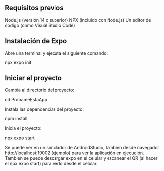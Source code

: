 ## Requisitos previos

Node.js (versión 14 o superior)
NPX (incluido con Node.js)
Un editor de código (como Visual Studio Code)

## Instalación de Expo

Abre una terminal y ejecuta el siguiente comando:

npx expo init

## Iniciar el proyecto

Cambia al directorio del proyecto:

cd ProbameEstaApp

Instala las dependencias del proyecto:

npm install

Inicia el proyecto:

npx expo start

Se puede ver en un simulador de AndroidStudio, tambien desde navegador http://localhost:19002 (ejemplo) para ver la aplicación en ejecución.
Tambien se puede descargar expo en el celular y escanear el QR (al hacer el npx expo start) para verlo desde el celular.